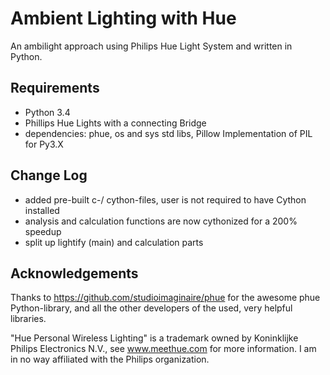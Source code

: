 Ambient Lighting with Hue
=========================

An ambilight approach using Philips Hue Light System and written in Python.

## Requirements

* Python 3.4
* Phillips Hue Lights with a connecting Bridge
* dependencies: phue, os and sys std libs, Pillow Implementation of PIL for Py3.X

## Change Log
* added pre-built c-/ cython-files, user is not required to have Cython installed
* analysis and calculation functions are now cythonized for a 200% speedup
* split up lightify (main) and calculation parts

## Acknowledgements

Thanks to https://github.com/studioimaginaire/phue for the awesome phue
Python-library, and all the other developers of the used, very helpful
libraries.

"Hue Personal Wireless Lighting" is a trademark owned by Koninklijke Philips
Electronics N.V., see www.meethue.com for more information. I am in no way
affiliated with the Philips organization.
